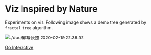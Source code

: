 # Viz Inspired by Nature

Experiments on viz. Following image shows a demo tree generated by `fractal tree` algorithm. 

![./doc/屏幕快照 2020-02-19 22.39.52]()

[Go Interactive](https://nbviewer.jupyter.org/github/wenoptics/viz-by-nature/blob/f25b6b112f46ef2397944a851d6a0c17df211df2/experiment-fractal-tree.ipynb)

